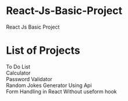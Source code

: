 # React-Js-Basic-Project
React Js Basic Project


# List of Projects
To Do List  <br/>
Calculator    <br/>
Password Validator   <br/>
Random Jokes Generator Using Api   <br/>
Form Handling in React Without useform hook
